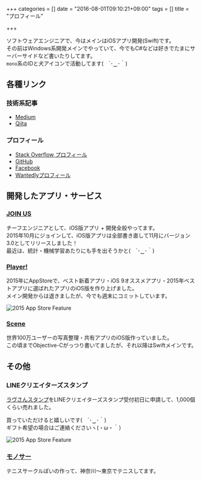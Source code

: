 +++
categories = []
date = "2016-08-01T09:10:21+09:00"
tags = []
title = "プロフィール"

+++

ソフトウェアエンジニアで、今はメインはiOSアプリ開発(Swift)です。  
その前はWindows系開発メインでやっていて、今でもC#などは好きでたまにサーバーサイドなど書いたりしてます。  
`mono`系のIDと犬アイコンで活動してます(　´･‿･｀)

## 各種リンク

### 技術系記事

- [Medium](https://medium.com/@mono0926)
- [Qiita](http://qiita.com/mono0926)

### プロフィール

- [Stack Overflow プロフィール](https://stackoverflow.com/users/story/1524942)
- [GitHub](https://github.com/mono0926)
- [Facebook](https://www.facebook.com/mono0926)
- [Wantedlyプロフィール](https://www.wantedly.com/users/438148)

## 開発したアプリ・サービス

### [JOIN US](http://joinus30.com/)

チーフエンジニアとして、iOS版アプリ + 開発全般やってます。  
2015年10月にジョインして、iOS版アプリは全部書き直して11月にバージョン3.0としてリリースしました！  
最近は、統計・機械学習あたりにも手を出そうかと(　´･‿･｀)

### [Player!](http://www.playerapp.tokyo/)

2015年にAppStoreで、ベスト新着アプリ・iOS 9オススメアプリ・2015年ベストアプリに選ばれたアプリのiOS版を作り上げました。  
メイン開発からは退きましたが、今でも週末にコミットしています。

![2015 App Store Feature](/images/about/2015_app_store_feature.jpeg)

### [Scene](http://scn.jp/)

世界100万ユーザーの写真整理・共有アプリのiOS版作っていました。  
この頃までObjective-Cがっつり書いてましたが、それ以降はSwiftメインです。

## その他

### LINEクリエイターズスタンプ

[ラヴさんスタンプ](https://store.line.me/stickershop/product/1000854)をLINEクリエイターズスタンプ受付初日に申請して、1,000個くらい売れました。

買っていただけると嬉しいです(　´･‿･｀)  
ギフト希望の場合はご連絡くださいヽ(・ω・｀）

![2015 App Store Feature](/images/about/onegai.png)

### [モノサー](https://www.facebook.com/groups/229270203845340/)

テニスサークルぽいの作って、神奈川〜東京でテニスしてます。
